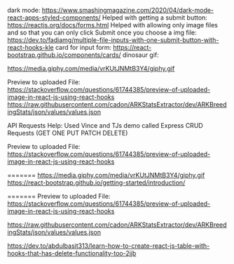 dark mode: https://www.smashingmagazine.com/2020/04/dark-mode-react-apps-styled-components/ Helped with getting a submit
button: https://reactjs.org/docs/forms.html Helped with allowing only image files and so that you can only click Submit
once you choose a img file: https://dev.to/fadiamg/multiple-file-inputs-with-one-submit-button-with-react-hooks-kle card
for input form: https://react-bootstrap.github.io/components/cards/ dinosaur gif:

https://media.giphy.com/media/vrKUtJNMtB3Y4/giphy.gif

Preview to uploaded File:
https://stackoverflow.com/questions/61744385/preview-of-uploaded-image-in-react-js-using-react-hooks
https://raw.githubusercontent.com/cadon/ARKStatsExtractor/dev/ARKBreedingStats/json/values/values.json

API Requests Help: Used Vince and TJs demo called Express CRUD Requests (GET ONE PUT PATCH DELETE)

Preview to uploaded File:
https://stackoverflow.com/questions/61744385/preview-of-uploaded-image-in-react-js-using-react-hooks

======= https://media.giphy.com/media/vrKUtJNMtB3Y4/giphy.gif
https://react-bootstrap.github.io/getting-started/introduction/

======= Preview to uploaded File:
https://stackoverflow.com/questions/61744385/preview-of-uploaded-image-in-react-js-using-react-hooks

https://raw.githubusercontent.com/cadon/ARKStatsExtractor/dev/ARKBreedingStats/json/values/values.json

https://dev.to/abdulbasit313/learn-how-to-create-react-js-table-with-hooks-that-has-delete-functionality-too-2jjb
